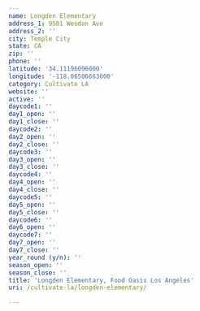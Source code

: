 ```yaml
---
name: Longden Elementary
address_1: 9501 Wendon Ave
address_2: ''
city: Temple City
state: CA
zip: ''
phone: ''
latitude: '34.11196096000'
longitude: '-118.06506663000'
category: Cultivate LA
website: ''
active: ''
daycode1: ''
day1_open: ''
day1_close: ''
daycode2: ''
day2_open: ''
day2_close: ''
daycode3: ''
day3_open: ''
day3_close: ''
daycode4: ''
day4_open: ''
day4_close: ''
daycode5: ''
day5_open: ''
day5_close: ''
daycode6: ''
day6_open: ''
daycode7: ''
day7_open: ''
day7_close: ''
year_round (y/n): ''
season_open: ''
season_close: ''
title: 'Longden Elementary, Food Oasis Los Angeles'
uri: /cultivate-la/longden-elementary/

---
```

